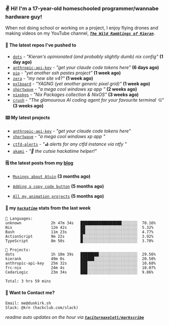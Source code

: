 ### ✌️ Hi! I'm a 17-year-old homeschooled programmer/wannabe hardware guy!

When not doing school or working on a project, I enjoy flying drones and making videos on my YouTube channel, [**_`The Wild Ramblings of Kieran`_**](https://youtube.com/@kieran.rambles).

#### 👷 The latest repos I've pushed to

- [`dots`](https://github.com/taciturnaxolotl/dots) - _"Kieran's opinionated (and probably slightly dumb) nix config"_ **(1 day ago)**
- [`anthropic-api-key`](https://github.com/taciturnaxolotl/anthropic-api-key) - _"get your claude code tokens here"_ **(6 days ago)**
- [`pip`](https://github.com/taciturnaxolotl/pip) - _"yet another ssh pastes project"_ **(1 week ago)**
- [`zera`](https://github.com/taciturnaxolotl/zera) - _"my new site v4?"_ **(1 week ago)**
- [`pxlboard`](https://github.com/taciturnaxolotl/pxlboard) - _"YAGNG (yet another generic pixel grid)"_ **(1 week ago)**
- [`shortwave`](https://github.com/taciturnaxolotl/shortwave) - _"a mega cool windows xp app "_ **(2 weeks ago)**
- [`nixpkgs`](https://github.com/NixOS/nixpkgs) - _"Nix Packages collection & NixOS"_ **(3 weeks ago)**
- [`crush`](https://github.com/charmbracelet/crush) - _"The glamourous AI coding agent for your favourite terminal 💘"_ **(3 weeks ago)**

#### ⌨️ My latest projects

- [`anthropic-api-key`](https://github.com/taciturnaxolotl/anthropic-api-key) - _"get your claude code tokens here"_
- [`shortwave`](https://github.com/taciturnaxolotl/shortwave) - _"a mega cool windows xp app "_
- [`ctfd-alerts`](https://github.com/taciturnaxolotl/ctfd-alerts) - _"⛳ alerts for any ctfd instance via ntfy "_
- [`akami`](https://github.com/taciturnaxolotl/akami) - _"🌷 the cutsie hackatime helper!"_

#### 🗒️ the latest posts from my [blog](https://dunkirk.sh)

- [`Musings about Atuin`](https://dunkirk.sh/blog/atuin/) **(3 months ago)**

- [`Adding a copy code button`](https://dunkirk.sh/blog/adding-a-copy-button/) **(5 months ago)**

- [`All my animation projects`](https://dunkirk.sh/blog/my-animations/) **(5 months ago)**



#### 📡 my [_`hackatime`_](https://waka.hackclub.com) stats from the last week

```text
💾 Languages:
unknown             2h 47m 34s   ██████████████████░░░░░░░  70.16%
Nix                 12m 42s      ██░░░░░░░░░░░░░░░░░░░░░░░  5.32%
Bash                11m 23s      ██░░░░░░░░░░░░░░░░░░░░░░░  4.77%
ActionScript        9m 22s       █░░░░░░░░░░░░░░░░░░░░░░░░  3.92%
TypeScript          8m 50s       █░░░░░░░░░░░░░░░░░░░░░░░░  3.70%

💼 Projects:
dots                1h 10m 39s   ████████░░░░░░░░░░░░░░░░░  29.56%
kierank             49m 0s       ██████░░░░░░░░░░░░░░░░░░░  20.50%
anthropic-api-key   25m 32s      ███░░░░░░░░░░░░░░░░░░░░░░  10.68%
frc-nix             24m 4s       ███░░░░░░░░░░░░░░░░░░░░░░  10.07%
CedarLogic          23m 34s      ███░░░░░░░░░░░░░░░░░░░░░░  9.86%

Total: 3 hrs 59 mins
```

#### 📮 Want to Contact me?

```text
Email: me@dunkirk.sh
Slack: @krn (hackclub.com/slack)
```

_readme auto updates on the hour via [**`taciturnaxolotl/markscribe`**](https://github.com/taciturnaxolotl/markscribe)_

